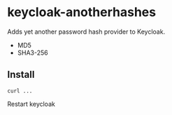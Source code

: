 # keycloak-anotherhashes

Adds yet another password hash provider to Keycloak.

* MD5
* SHA3-256

## Install

```
curl ...
```

Restart keycloak